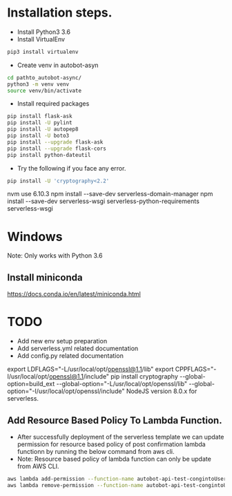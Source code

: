 # Installation steps.

* Install Python3 3.6
* Install VirtualEnv

```bash
pip3 install virtualenv
```

* Create venv in autobot-asyn

```bash
cd pathto_autobot-async/
python3 -m venv venv
source venv/bin/activate
```

* Install required packages

```bash
pip install flask-ask
pip install -U pylint
pip install -U autopep8
pip install -U boto3
pip install --upgrade flask-ask
pip install --upgrade flask-cors
pip install python-dateutil
```

* Try the following if you face any error.


```bash
pip install -U 'cryptography<2.2'
```
nvm use 6.10.3
npm install --save-dev serverless-domain-manager
npm install --save-dev serverless-wsgi serverless-python-requirements
serverless-wsgi




# Windows

Note: Only works with Python 3.6

## Install miniconda
https://docs.conda.io/en/latest/miniconda.html

##


# TODO

- Add new env setup preparation
- Add serverless.yml related documentation
- Add config.py related documentation


export LDFLAGS="-L/usr/local/opt/openssl@1.1/lib"
export CPPFLAGS="-I/usr/local/opt/openssl@1.1/include"
pip install cryptography --global-option=build_ext --global-option="-L/usr/local/opt/openssl/lib" --global-option="-I/usr/local/opt/openssl/include"
NodeJS version 8.0.x for serverless.

## Add Resource Based Policy To Lambda Function.
* After successfully deployment of  the serverless template we can update permission for  resource based policy of post confirmation lambda functionn by running the below command from aws cli.
* Note: Resource based policy of lambda function can only be update from AWS CLI.
```bash
aws lambda add-permission --function-name autobot-api-test-congintoUserCreateConfirm --action lambda:InvokeFunction --statement-id postConfirmation --principal cognito-idp.amazonaws.com
aws lambda remove-permission --function-name autobot-api-test-congintoUserCreateConfirm --statement-id postConfirmation
```